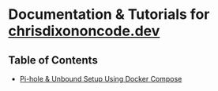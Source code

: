 # Documentation & Tutorials for [chrisdixononcode.dev](https://chrisdixononcode.dev)

## Table of Contents

- [Pi-hole & Unbound Setup Using Docker Compose](pihole.md)